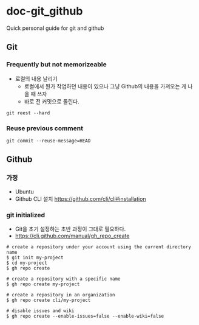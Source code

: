 # doc-git_github
Quick personal guide for git and github 

## Git 

### Frequently but not memorizeable 

+ 로컬의 내용 날리기 
  + 로컬에서 뭔가 작업하던 내용이 있으나 그냥 Github의 내용을 가져오는 게 나을 때 쓰자 
  + 바로 전 커밋으로 돌린다. 

```shell
git reest --hard 
```

### Reuse previous comment 

```shell
git commit --reuse-message=HEAD
```


## Github 

### 가정 

+ Ubuntu 
+ Github CLI 설치 https://github.com/cli/cli#installation

### git initialized 

+ Git을 초기 설정하는 초반 과정이 그대로 필요하다. 
+ https://cli.github.com/manual/gh_repo_create

```shell
# create a repository under your account using the current directory name
$ git init my-project
$ cd my-project
$ gh repo create

# create a repository with a specific name
$ gh repo create my-project

# create a repository in an organization
$ gh repo create cli/my-project

# disable issues and wiki
$ gh repo create --enable-issues=false --enable-wiki=false
```



